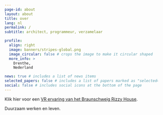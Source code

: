 ```yaml
---
page-id: about
layout: about
title: over
lang: nl
permalink: /
subtitle: architect, programmeur, verzamelaar

profile:
  align: right
  image: banners/stripes-global.png
  image_circular: false # crops the image to make it circular shaped
  more_info: >
    Drenthe, 
    Nederland

news: true # includes a list of news items
selected_papers: false # includes a list of papers marked as "selected={true}"
social: false # includes social icons at the bottom of the page
---
```


<!--
SPDX-FileCopyrightText: 2024 EJ Broerse

SPDX-License-Identifier: CC-BY-NC-SA-4.0
-->

Klik hier voor een [VR ervaring van het Braunschweig Rizzy House](https://happy-rizzi-house.de/wp-content/rizzi_haus_3d.html).

Duurzaam werken en leven.
